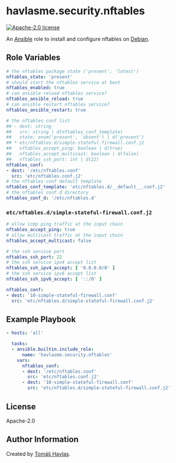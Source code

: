 havlasme.security.nftables
==========================

[![Apache-2.0 license][license-image]][license-link]

An [Ansible](https://www.ansible.com/) role to install and configure nftables on [Debian](https://www.debian.org/).


Role Variables
--------------

```yaml
# the nftables package state ('present', 'latest')
nftables_state: 'present'
# should start the nftables service at boot
nftables_enabled: true
# can ansible reload nftables service?
nftables_ansible_reload: true
# can ansible restart nftables service?
nftables_ansible_restart: true

# the nftables conf list
## - dest: string
##   src: string | d(nftables_conf_template)
##   state: enum('present', 'absent') | d('present')
## * etc/nftables.d/simple-stateful-firewall.conf.j2
##   nftables_accept_ping: boolean | d(true)
##   nftables_accept_multicast: boolean | d(false)
##   nftables_ssh_port: int | d(22)
nftables_conf:
- dest: '/etc/nftables.conf'
  src: 'etc/nftables.conf.j2'
# the nftables conf default template
nftables_conf_template: 'etc/nftables.d/__default__.conf.j2'
# the nftables conf.d directory
nftables_conf_d: '/etc/nftables.d'
```

### `etc/nftables.d/simple-stateful-firewall.conf.j2`

```yaml title='etc/nftables.d/simple-stateful-firewall.conf.j2'
# allow icmp ping traffic at the input chain
nftables_accept_ping: true
# allow multicast traffic at the input chain
nftables_accept_multicast: false

# the ssh service port
nftables_ssh_port: 22
# the ssh service ipv4 accept list
nftables_ssh_ipv4_accept: [ '0.0.0.0/0' ]
# the ssh service ipv6 accept list
nftables_ssh_ipv6_accept: [ '::/0' ]
```

```yaml
nftables_conf:
- dest: '10-simple-stateful-firewall.conf'
  src: 'etc/nftables.d/simple-stateful-firewall.conf.j2'
```


Example Playbook
----------------

```yaml title='Minimal'
- hosts: 'all'

  tasks:
  - ansible.builtin.include_role:
      name: 'havlasme.security.nftables'
    vars:
      nftables_conf:
      - dest: '/etc/nftables.conf'
        src: 'etc/nftables.conf.j2'
      - dest: '10-simple-stateful-firewall.conf'
        src: 'etc/nftables.d/simple-stateful-firewall.conf.j2'
```


License
-------

Apache-2.0


Author Information
------------------

Created by [Tomáš Havlas](https://havlas.me/).


[license-image]: https://img.shields.io/badge/license-Apache2.0-blue.svg?style=flat-square
[license-link]: ../../LICENSE

